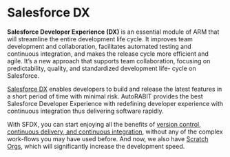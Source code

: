 # Salesforce DX

**Salesforce Developer Experience (DX)** is an essential module of ARM that will streamline the entire development life cycle. It improves team development and collaboration, facilitates automated testing and continuous integration, and makes the release cycle more efficient and agile. It’s a new approach that supports team collaboration, focusing on predictability, quality, and standardized development life- cycle on Salesforce.

[Salesforce DX](https://www.autorabit.com/webinars/experience-salesforce-dx-at-its-best-with-autorabit/) enables developers to build and release the latest features in a short period of time with minimal risk. AutoRABIT provides the best Salesforce Developer Experience with redefining developer experience with continuous integration thus delivering software rapidly.

With SFDX, you can start enjoying all the benefits of [version control](https://www.autorabit.com/8-benefits-of-version-control-in-salesforce-development/), [continuous delivery, and continuous integration](https://www.autorabit.com/white-papers/continuous-delivery-salesforce/), without any of the complex work-flows you may have used before. And now, we also have [Scratch Orgs](create-a-scratch-org.md), which will significantly increase the development speed.
